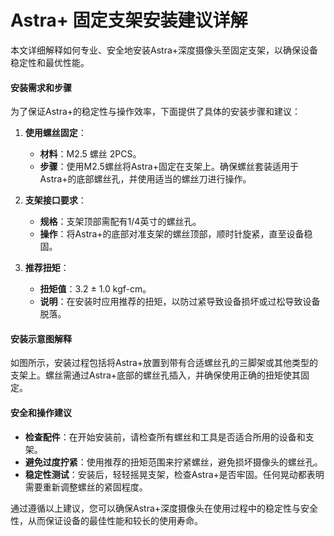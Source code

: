# Astra+ 固定支架安装建议详解

本文详细解释如何专业、安全地安装Astra+深度摄像头至固定支架，以确保设备稳定性和最优性能。

#### 安装需求和步骤

为了保证Astra+的稳定性与操作效率，下面提供了具体的安装步骤和建议：

1. **使用螺丝固定**：
   - **材料**：M2.5 螺丝 2PCS。
   - **步骤**：使用M2.5螺丝将Astra+固定在支架上。确保螺丝套装适用于Astra+的底部螺丝孔，并使用适当的螺丝刀进行操作。

2. **支架接口要求**：
   - **规格**：支架顶部需配有1/4英寸的螺丝孔。
   - **操作**：将Astra+的底部对准支架的螺丝顶部，顺时针旋紧，直至设备稳固。

3. **推荐扭矩**：
   - **扭矩值**：3.2 ± 1.0 kgf-cm。
   - **说明**：在安装时应用推荐的扭矩，以防过紧导致设备损坏或过松导致设备脱落。

#### 安装示意图解释

如图所示，安装过程包括将Astra+放置到带有合适螺丝孔的三脚架或其他类型的支架上。螺丝需通过Astra+底部的螺丝孔插入，并确保使用正确的扭矩使其固定。

#### 安全和操作建议

- **检查配件**：在开始安装前，请检查所有螺丝和工具是否适合所用的设备和支架。
- **避免过度拧紧**：使用推荐的扭矩范围来拧紧螺丝，避免损坏摄像头的螺丝孔。
- **稳定性测试**：安装后，轻轻摇晃支架，检查Astra+是否牢固。任何晃动都表明需要重新调整螺丝的紧固程度。

通过遵循以上建议，您可以确保Astra+深度摄像头在使用过程中的稳定性与安全性，从而保证设备的最佳性能和较长的使用寿命。